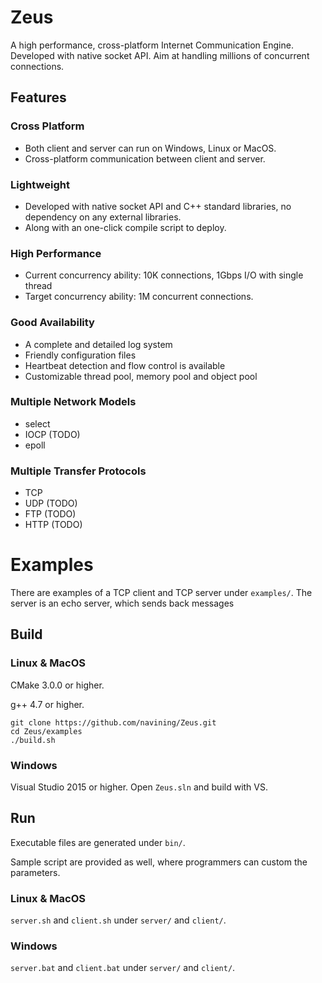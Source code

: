 # Zeus
A high performance, cross-platform Internet Communication Engine. Developed with native socket API. Aim at handling millions of concurrent connections.

## Features
### Cross Platform
- Both client and server can run on Windows, Linux or MacOS.
- Cross-platform communication between client and server.
### Lightweight
- Developed with native socket API and C++ standard libraries, no dependency on any external libraries.
- Along with an one-click compile script to deploy.
### High Performance
- Current concurrency ability: 10K connections, 1Gbps I/O with single thread
- Target concurrency ability: 1M concurrent connections.
### Good Availability
- A complete and detailed log system
- Friendly configuration files
- Heartbeat detection and flow control is available
- Customizable thread pool, memory pool and object pool
### Multiple Network Models
- select
- IOCP (TODO)
- epoll
### Multiple Transfer Protocols
- TCP
- UDP (TODO)
- FTP (TODO)
- HTTP (TODO)

# Examples

There are examples of a TCP client and TCP server under `examples/`. The server is an echo server, which sends back messages

## Build
### Linux & MacOS
CMake 3.0.0 or higher.

g++ 4.7 or higher.
```
git clone https://github.com/navining/Zeus.git
cd Zeus/examples
./build.sh
```

### Windows
Visual Studio 2015 or higher. Open `Zeus.sln` and build with VS.

## Run

Executable files are generated under `bin/`.

Sample script are provided as well, where programmers can custom the parameters.

### Linux & MacOS
`server.sh` and `client.sh` under `server/` and `client/`.

### Windows
`server.bat` and `client.bat` under `server/` and `client/`.
